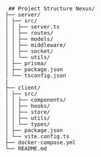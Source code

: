 <pre lang="markdown"> ## Project Structure Nexus/
├── server/
│ ├── src/
│ │ ├── server.ts
│ │ ├── routes/
│ │ ├── models/
│ │ ├── middleware/
│ │ ├── socket/
│ │ └── utils/
│ ├── prisma/
│ ├── package.json
│ └── tsconfig.json
|
├── client/
│ ├── src/
│ │ ├── components/
│ │ ├── hooks/
│ │ ├── store/
│ │ ├── utils/
│ │ └── types/
│ ├── package.json
│ └── vite.config.ts
├── docker-compose.yml
└── README.md </pre>
